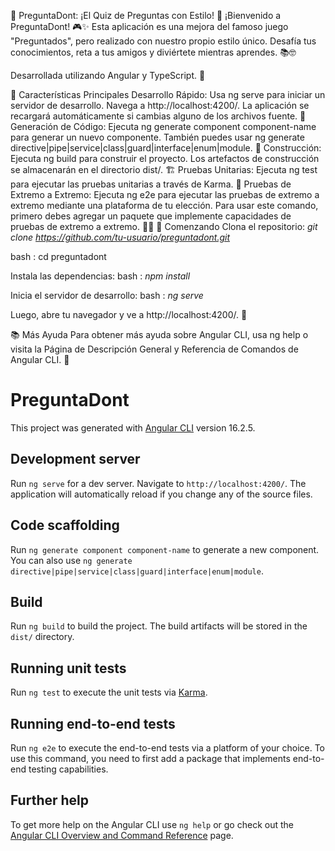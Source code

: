 🎉 PreguntaDont: ¡El Quiz de Preguntas con Estilo! 🎉 
¡Bienvenido a PreguntaDont! 🎮✨ Esta aplicación es una mejora del famoso juego "Preguntados", pero realizado con nuestro propio estilo único. Desafía tus conocimientos, reta a tus amigos y diviértete mientras aprendes. 📚🤓 

Desarrollada utilizando Angular y TypeScript. 🚀 

🌟 Características Principales
Desarrollo Rápido: Usa ng serve para iniciar un servidor de desarrollo. Navega a http://localhost:4200/. La aplicación se recargará automáticamente si cambias alguno de los archivos fuente. 🔄 
Generación de Código: Ejecuta ng generate component component-name para generar un nuevo componente. También puedes usar ng generate directive|pipe|service|class|guard|interface|enum|module. 🔧 
Construcción: Ejecuta ng build para construir el proyecto. Los artefactos de construcción se almacenarán en el directorio dist/. 🏗️ 
Pruebas Unitarias: Ejecuta ng test para ejecutar las pruebas unitarias a través de Karma. 🧪 
Pruebas de Extremo a Extremo: Ejecuta ng e2e para ejecutar las pruebas de extremo a extremo mediante una plataforma de tu elección. Para usar este comando, primero debes agregar un paquete que implemente capacidades de pruebas de extremo a extremo. 🕵️‍♂️ 
🚀 Comenzando
Clona el repositorio: *git clone https://github.com/tu-usuario/preguntadont.git*

bash : cd preguntadont 

Instala las dependencias: 
bash : *npm install*

Inicia el servidor de desarrollo: 
bash : *ng serve*


Luego, abre tu navegador y ve a http://localhost:4200/. 🎉

📚 Más Ayuda
Para obtener más ayuda sobre Angular CLI, usa ng help o visita la Página de Descripción General y Referencia de Comandos de Angular CLI. 📖

# PreguntaDont

This project was generated with [Angular CLI](https://github.com/angular/angular-cli) version 16.2.5.

## Development server

Run `ng serve` for a dev server. Navigate to `http://localhost:4200/`. The application will automatically reload if you change any of the source files.

## Code scaffolding

Run `ng generate component component-name` to generate a new component. You can also use `ng generate directive|pipe|service|class|guard|interface|enum|module`.

## Build

Run `ng build` to build the project. The build artifacts will be stored in the `dist/` directory.

## Running unit tests

Run `ng test` to execute the unit tests via [Karma](https://karma-runner.github.io).

## Running end-to-end tests

Run `ng e2e` to execute the end-to-end tests via a platform of your choice. To use this command, you need to first add a package that implements end-to-end testing capabilities.

## Further help

To get more help on the Angular CLI use `ng help` or go check out the [Angular CLI Overview and Command Reference](https://angular.io/cli) page.
